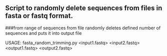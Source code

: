 ## Script to randomly delete sequences from files in fasta or fastq format.

###from range of sequences from file randomly deletes defined number of sequences and puts it into output file

USAGE:
fasta_random_trimming.py <input1.fastq> <input2.fastq> <output1.fastq> <output2.fastq> <number of seq to delete>
